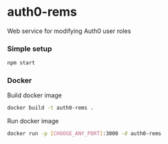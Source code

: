 # auth0-rems
Web service for modifying Auth0 user roles 

### Simple setup
```bash
npm start
```

### Docker

Build docker image

```bash
docker build -t auth0-rems .
```

Run docker image
```bash
docker run -p [CHOOSE_ANY_PORT]:3000 -d auth0-rems
```

